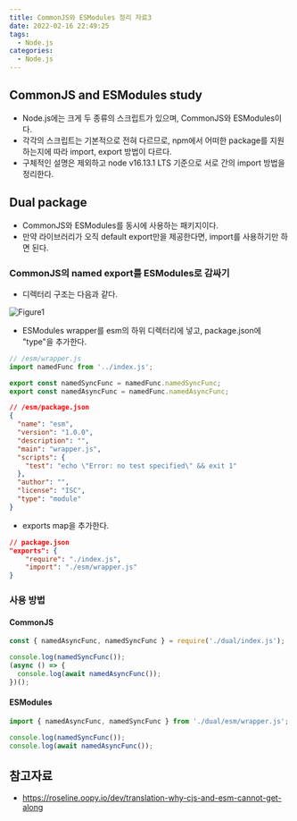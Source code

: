 ```yaml
---
title: CommonJS와 ESModules 정리 자료3
date: 2022-02-16 22:49:25
tags:
  - Node.js
categories:
  - Node.js
---
```


## CommonJS and ESModules study

- Node.js에는 크게 두 종류의 스크립트가 있으며, CommonJS와 ESModules이다.
- 각각의 스크립트는 기본적으로 전혀 다르므로, npm에서 어떠한 package를 지원하는지에 따라 import, export 방법이 다르다.
- 구체적인 설명은 제외하고 node v16.13.1 LTS 기준으로 서로 간의 import 방법을 정리한다.

## Dual package

- CommonJS와 ESModules를 동시에 사용하는 패키지이다.
- 만약 라이브러리가 오직 default export만을 제공한다면, import를 사용하기만 하면 된다.

### CommonJS의 named export를 ESModules로 감싸기

- 디렉터리 구조는 다음과 같다.

![Figure1](https://kihyeon-hong.github.io/Collection_of_repository_images/CommonJS_and_ESModules_study/figure1.jpg)

- ESModules wrapper를 esm의 하위 디렉터리에 넣고, package.json에 "type"을 추가한다.

```javascript
// /esm/wrapper.js
import namedFunc from '../index.js';

export const namedSyncFunc = namedFunc.namedSyncFunc;
export const namedAsyncFunc = namedFunc.namedAsyncFunc;
```

```json
// /esm/package.json
{
  "name": "esm",
  "version": "1.0.0",
  "description": "",
  "main": "wrapper.js",
  "scripts": {
    "test": "echo \"Error: no test specified\" && exit 1"
  },
  "author": "",
  "license": "ISC",
  "type": "module"
}
```

- exports map을 추가한다.

```json
// package.json
"exports": {
    "require": "./index.js",
    "import": "./esm/wrapper.js"
}
```

### 사용 방법

#### CommonJS

```javascript
const { namedAsyncFunc, namedSyncFunc } = require('./dual/index.js');

console.log(namedSyncFunc());
(async () => {
  console.log(await namedAsyncFunc());
})();
```

#### ESModules

```javascript
import { namedAsyncFunc, namedSyncFunc } from './dual/esm/wrapper.js';

console.log(namedSyncFunc());
console.log(await namedAsyncFunc());
```

## 참고자료

- https://roseline.oopy.io/dev/translation-why-cjs-and-esm-cannot-get-along

